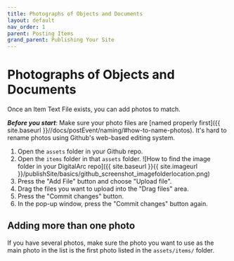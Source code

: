```yaml
---
title: Photographs of Objects and Documents 
layout: default
nav_order: 1
parent: Posting Items
grand_parent: Publishing Your Site
---
```


# Photographs of Objects and Documents

Once an Item Text File exists, you can add photos to match.

***Before you start***: Make sure your photo files are [named properly first]({{ site.baseurl }}//docs/postEvent/naming/#how-to-name-photos). It's hard to rename photos using Github's web-based editing system.

1. Open the `assets` folder in your Github repo.
1. Open the `items` folder in that `assets` folder.
![How to find the image folder in your DigitalArc repo]({{ site.baseurl }}{{ site.imageurl }}/publishSite/basics/github_screenshot_imagefolderlocation.png)
1. Press the "Add File" button and choose "Upload file".
1. Drag the files you want to upload into the "Drag files" area.
1. Press the "Commit changes" button.
1. In the pop-up window, press the "Commit changes" button again.

## Adding more than one photo

If you have several photos, make sure the photo you want to use as the main photo in the list is the first photo listed in the `assets/items/` folder.
